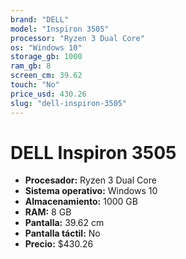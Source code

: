 ```yaml
---
brand: "DELL"
model: "Inspiron 3505"
processor: "Ryzen 3 Dual Core"
os: "Windows 10"
storage_gb: 1000
ram_gb: 8
screen_cm: 39.62
touch: "No"
price_usd: 430.26
slug: "dell-inspiron-3505"
---
```


# DELL Inspiron 3505

- **Procesador:** Ryzen 3 Dual Core
- **Sistema operativo:** Windows 10
- **Almacenamiento:** 1000 GB
- **RAM:** 8 GB
- **Pantalla:** 39.62 cm
- **Pantalla táctil:** No
- **Precio:** $430.26
